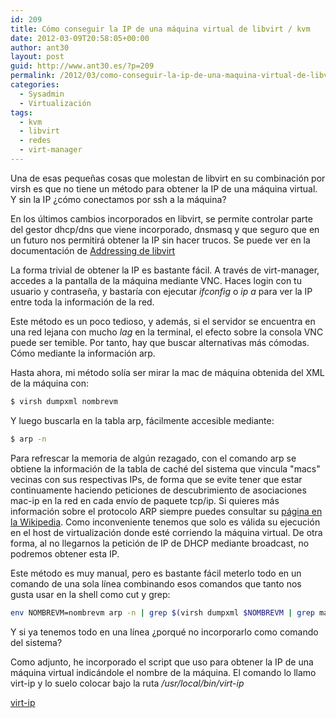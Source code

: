 ```yaml
---
id: 209
title: Cómo conseguir la IP de una máquina virtual de libvirt / kvm
date: 2012-03-09T20:58:05+00:00
author: ant30
layout: post
guid: http://www.ant30.es/?p=209
permalink: /2012/03/como-conseguir-la-ip-de-una-maquina-virtual-de-libvirt-kvm/
categories:
  - Sysadmin
  - Virtualización
tags:
  - kvm
  - libvirt
  - redes
  - virt-manager
---
```

Una de esas pequeñas cosas que molestan de libvirt en su combinación por virsh es que no tiene un método para obtener la IP de una máquina virtual. Y sin la IP ¿cómo conectamos por ssh a la máquina?

En los últimos cambios incorporados en libvirt, se permite controlar parte del gestor dhcp/dns que viene incorporado, dnsmasq y que seguro que en un futuro nos permitirá obtener la IP sin hacer trucos. Se puede ver en la documentación de [Addressing de libvirt](http://libvirt.org/formatnetwork.html#elementsAddress "Addressing de libvirt")

La forma trivial de obtener la IP es bastante fácil. A través de virt-manager, accedes a la pantalla de la máquina mediante VNC. Haces login con tu usuario y contraseña, y bastaría con ejecutar _ifconfig_ o _ip a_ para ver la IP entre toda la información de la red.

Este método es un poco tedioso, y además, si el servidor se encuentra en una red lejana con mucho _lag_ en la terminal, el efecto sobre la consola VNC puede ser temible. Por tanto, hay que buscar alternativas más cómodas. Cómo mediante la información arp.

<!--more-->


Hasta ahora, mi método solía ser mirar la mac de máquina obtenida del XML de la máquina con:

```bash
$ virsh dumpxml nombrevm
```

Y luego buscarla en la tabla arp, fácilmente accesible mediante:

```bash
$ arp -n
```

Para refrescar la memoria de algún rezagado, con el comando arp se obtiene la información de la tabla de caché del sistema que vincula "macs" vecinas con sus respectivas IPs, de forma que se evite tener que estar continuamente haciendo peticiones de descubrimiento de asociaciones mac-ip en la red en cada envío de paquete tcp/ip. Si quieres más información sobre el protocolo ARP siempre puedes consultar su <a href="http://es.wikipedia.org/wiki/Address_Resolution_Protocol" title="ARP en Wikipedia" target="_blank">página en la Wikipedia</a>. Como inconveniente tenemos que solo es válida su ejecución en el host de virtualización donde esté corriendo la máquina virtual. De otra forma, al no llegarnos la petición de IP de DHCP mediante broadcast, no podremos obtener esta IP.

Este método es muy manual, pero es bastante fácil meterlo todo en un comando de una sola línea combinando esos comandos que tanto nos gusta usar en la shell como cut y grep:

```bash
env NOMBREVM=nombrevm arp -n | grep $(virsh dumpxml $NOMBREVM | grep mac\ address | cut -d \' -f 2 ) | cut -d \  -f 1
```

Y si ya tenemos todo en una línea ¿porqué no incorporarlo como comando del sistema?

Como adjunto, he incorporado el script que uso para obtener la IP de una máquina virtual indicándole el nombre de la máquina. El comando lo llamo virt-ip y lo suelo colocar bajo la ruta _/usr/local/bin/virt-ip_

[virt-ip](http://www.ant30.es/wp-content/uploads/2012/03/virt-ip.gz)
